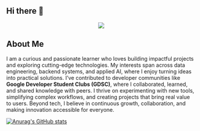 ## Hi there 👋

<p align="center">
  <img src="https://capsule-render.vercel.app/api?type=shark&height=400&color=gradient&text=Hello%20There&reversal=true&textBg=false&fontColor=fffff&desc=my%20name%20is%20sai%20murali%20&descSize=23"/>
</p>


## About Me

I am a curious and passionate learner who loves building impactful projects and exploring cutting-edge technologies. My interests span across data engineering, backend systems, and applied AI, where I enjoy turning ideas into practical solutions. I’ve contributed to developer communities like **Google Developer Student Clubs (GDSC)**, where I collaborated, learned, and shared knowledge with peers. I thrive on experimenting with new tools, simplifying complex workflows, and creating projects that bring real value to users. Beyond tech, I believe in continuous growth, collaboration, and making innovation accessible for everyone.

[![Anurag's GitHub stats](https://github-readme-stats.vercel.app/api?username=Sai1099)](https://github.com/anuraghazra/github-readme-stats)
